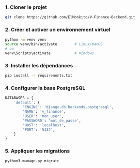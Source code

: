 ### 1. Cloner le projet

```bash
git clone https://github.com/ElMonkito/V-Finance-Backend.git
```

### 2. Créer et activer un environnement virtuel
```bash
python -m venv venv
source venv/bin/activate        # Linux/macOS
# ou
venv\Scripts\activate           # Windows
```

### 3. Installer les dépendances
```bash
pip install -r requirements.txt
```

### 4. Configurer la base PostgreSQL
```python
DATABASES = {
    'default': {
        'ENGINE': 'django.db.backends.postgresql',
        'NAME': 'v_finance',
        'USER': 'mon_user',
        'PASSWORD': 'mot_de_passe',
        'HOST': 'localhost',
        'PORT': '5432',
    }
}
```

### 5. Appliquer les migrations
```bash
python3 manage.py migrate
```
